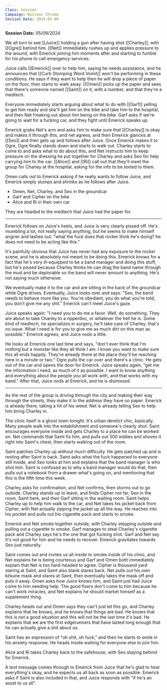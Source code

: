 ```yaml
---
Class: Session
Campaign: Nuclear Chrome
Session Date: 2024-05-09
---
```

**Session Date:** 05/09/2024

We all turn to see [[Juice]] holding a gun after having shot [[Charley]], with [[Ogre]] behind him. [[Net]] immediately rushes up and applies pressure to the wound, with Emerick joining him moments after and starting to fumble for his phone to call emergency services.

Juice calls [[Emerick]] over to help him, saying he needs assistance, and he announces that [[Curb Stomping Word Vomit]] won't be performing in these conditions. He says if they want to help then he will drop a piece of paper on the floor, then starts to walk away. [[Omen]] picks up the paper and sees that there's someone named [[Saint]] on it, with a number, and that they're a medtech.

Everyone immediately starts arguing about what to do with [[Garf]] yelling to get him ready and she'll get him on the bike and take him to the hospital, and then Net freaking out about him being on the bike. Garf asks if we're going to wait for a fucking car, and they fight until Emerick speaks up.

Emerick grabs Net's arm and asks him to make sure that [[Charley]] is okay and makes it through this, and net agrees, and then Emerick glances at [[Seo]] and then gets up and follows after Juice. Once Emerick makes it to Ogre, Ogre finally stands down and starts to walk out. Charley starts to come to and asks what to do about this, and Net instructs him to keep pressure on the dressing he put together for Charley and asks Seo for help carrying him to the car. [[Alice]] and [[Ri]] call out that they'll meet the group for Charley at the hospital, asking for the info to be texted to them.

Omen calls out to Emerick asking if he really wants to follow Juice, and Emerick simply slumps and shrinks as he follows after Juice.

- Omen, Net, Charley, and Seo in the groundcar
- Garf and Cipher on the bike
- Alice and Ri in their own car

They are headed to the medtech that Juice had the paper for.

---

Emerick follows on Juice's heels, and Juice is very clearly pissed off. He's mumbling a lot, not really saying anything, but he seems to make himself angrier and lashes out: "what the fuck does that rocker think he's doing? he does not need to be acting like this."

It's painfully obvious that Juice has never had any exposure to the rocker scene, and he is absolutely not meant to be doing this. Emerick knows for a fact that he's very ill-equipped to be a band manager and doing this stuff, but he's pissed because Charley thinks he can drag the band name through the mud and be deplorable so the band will never amount to anything. He's not saying much otherwise.

We eventually make it to the car and are sitting in the back of the groundcar while Ogre drives. Eventually, Juice looks over and says: "See, the band needs to behave more like you. You're obedient, you do what you're told, you don't give me any shit." Emerick can't meet Juice's gaze.

Juice speaks again: "I need you to do me a favor. Well, do something. They are about to take Charley to a ripperdoc, or whatever the hell he is. Some kind of medtech, he specializes in surgery, he'll take care of Charley, that's no issue. What I need is for you to give me as much dirt on this man as possible." Emerick agrees, and Juice nods a little.

He looks at Emerick one last time and says, "don't ever think that I'm nothing but a monster like they all think I am. I know you want to make sure this all ends happily. They're already there at the place they'll be reaching here in a minute or two." Ogre pulls the car over and there's a clinic. He gets out of the car and opens the door for Emerick. Juice speaks again, "get me the information I need, as much of it as possible. I want to know anything and everything about the people you all work with, and that works with my band." After that, Juice nods at Emerick, and he is dismissed.

---

As the rest of the group is driving through the city and making their way through the streets, they make it to the address they have on paper. Emerick is already there, taking a hit of his weed. Net is already telling Seo to help him bring Charley in.

The clinic itself is a ghost town tonight. It's urban derelict chic, basically. Many people walk into the establishment and someone's clearly shot. Saint encourages everyone inside and gets Charley to a place he can be worked on. Net commands that Saint fix him, and pulls out 500 eddies and shoves it right into Saint's chest, then starts walking out of the room.

Saint patches Charley up without much difficulty. He gets patched up and is resting after Saint is back. Saint asks what the fuck happened to everyone still inside, and Seo looks at him and explains that the band manager is who shot him. Saint is confused as to why a band manager would do that, then pulls out a notebook from a drawer what's going on, and mentioning that this is the fifth time this week.

Charley asks for confirmation, and Net confirms, then storms out to go outside. Charley stands up to leave, and finds Cipher not far, Seo in the room, Saint here, and then Garf sitting in the waiting room. Saint helps Charley up to help him walk to the car, and Net takes his jacket back from Cipher, with Net actually zipping the jacket up all the way. He reaches into his pocket and pulls out his cigarette pack and starts to smoke.

Emerick and Net smoke together outside, with Charley stepping outside and pulling out a cigarette to smoke. Garf manages to steal Charley's cigarette pack and Charley says he's the one that got fucking shot. Garf and Net say it's not good for him and he needs to recover. Emerick gravitates towards Seo just naturally.

Saint comes out and invites us all inside to smoke inside of his clinic, and Net explains he is being courteous and Garf and Omen both immediately explain that Net is too hard-headed to agree. Cipher is thousand yard staring at Saint, and Saint also blank stares back. Net pulls out his own kitsune mask and stares at Saint, then eventually takes the mask off and puts it away. Omen asks how Juice knows him, and Saint just had Juice come to him needing help. The good fixers don't come to him because he can't work miracles, and Net explains he should market himself as a supplement thing.

Charley heads out and Omen says they can't just let this go, and Charley explains that he knows, and he knows that things are bad. He knows that this is not a good situation and this will not be the last time it's bad. He explains that we are the first edgerunners that have lasted long enough that he can actually give a shit about us.

Saint has an expression of "oh shit, oh fuck," and then he starts to smile in his anxiety response. He heads inside waiting for everyone else to join him.

Alice and Ri takes Charley back to the safehouse, with Seo staying behind for Emerick.

A text message comes through to Emerick from Juice that he's glad to hear everything's okay, and he expects us all back as soon as possible. Emerick asks if Saint is also included in that, and Juice responds with "if he's an asset to us all".